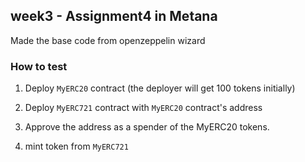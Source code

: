 ## week3 - Assignment4 in Metana

Made the base code from openzeppelin wizard

### How to test

1. Deploy `MyERC20` contract (the deployer will get 100 tokens initially)

2. Deploy `MyERC721` contract with `MyERC20` contract's address

3. Approve the address as a spender of the MyERC20 tokens.

4. mint token from `MyERC721`
